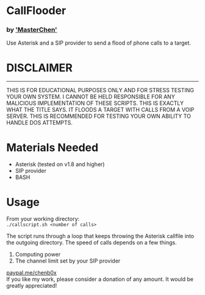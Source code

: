 # CallFlooder 
### by ['MasterChen'](https://twitter.com/chenb0x)      
Use Asterisk and a SIP provider to send a flood of phone calls to a target.

#  DISCLAIMER      
-------
THIS IS FOR EDUCATIONAL PURPOSES ONLY AND FOR STRESS TESTING YOUR OWN SYSTEM. I CANNOT BE HELD RESPONSIBLE FOR ANY MALICIOUS IMPLEMENTATION OF THESE SCRIPTS. THIS IS EXACTLY WHAT THE TITLE SAYS. IT FLOODS A TARGET WITH CALLS FROM A VOIP SERVER. THIS IS RECOMMENDED FOR TESTING YOUR OWN ABILITY TO HANDLE DOS ATTEMPTS.

Materials Needed
================
+ Asterisk (tested on v1.8 and higher)      
+ SIP provider      
+ BASH      


Usage
=====
From your working directory:      
`./callscript.sh <number of calls>`

The script runs through a loop that keeps throwing the Asterisk callfile into the outgoing directory.
The speed of calls depends on a few things.
1. Computing power
2. The channel limit set by your SIP provider


[paypal.me/chenb0x](Donate)      
If you like my work, please consider a donation of any amount. It would be greatly appreciated!
